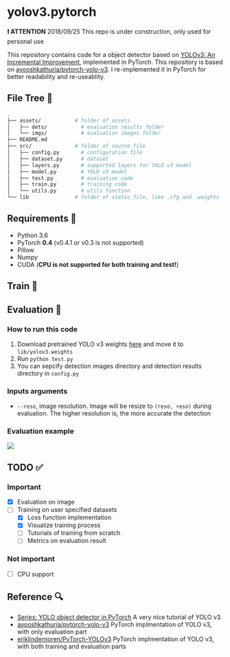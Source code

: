 # yolov3.pytorch

**❗ ATTENTION** 2018/09/25 This repo is under construction, only used for personal use

This repository contains code for a object detector based on [YOLOv3: An Incremental Improvement](https://pjreddie.com/media/files/papers/YOLOv3.pdf), implemented in PyTorch. This repository is based on [ayooshkathuria/pytorch-yolo-v3](https://github.com/ayooshkathuria/pytorch-yolo-v3). I re-implemented it in PyTorch for better readability and re-useablity.

## File Tree 🌲

```bash
.
├── assets/           # folder of assets
│   ├── dets/           # evaluation results folder
│   └── imgs/           # evaluation images folder
├── README.md
├── src/              # folder of source file
│   ├── config.py       # configuration file
│   ├── dataset.py      # dataset
│   ├── layers.py       # supported layers for YOLO v3 model
│   ├── model.py        # YOLO v3 model
│   ├── test.py         # evaluation code
│   ├── train.py        # training code
│   └── utils.py        # utils function
└── lib               # folder of static file, like .cfg and .weights
```

## Requirements 🤔

* Python 3.6
* PyTorch **0.4** (v0.4.1 or v0.3 is not supported)
* Pillow
* Numpy
* CUDA (**CPU is not supported for both training and test!**)

## Train 🏹



## Evaluation 🎯

### How to run this code

1. Download pretrained YOLO v3 weights [here](https://pjreddie.com/media/files/yolov3.weights) and move it to `lib/yolov3.weights`
2. Run `python test.py`
3. You can sepcify detection images directory and detection results directory in `config.py`

### Inputs arguments

* `--reso`, image resolution. Image will be resize to `(reso, reso)` during evaluation. The higher resolution is, the more accurate the detection

### Evaluation example

![](https://raw.githubusercontent.com/ECer23/yolov3.pytorch/master/assets/dets/dog.jpg)

## TODO ✅

### Important

- [x] Evaluation on image
- [ ] Training on user specified datasets
  - [x] Loss function implementation
  - [x] Visualize training process
  - [ ] Tutorials of training from scratch
  - [ ] Metrics on evaluation result

### Not important

- [ ] CPU support

## Reference 🔍

* [Series: YOLO object detector in PyTorch](https://blog.paperspace.com/tag/series-yolo/) A very nice tutorial of YOLO v3
* [ayooshkathuria/pytorch-yolo-v3](https://github.com/ayooshkathuria/pytorch-yolo-v3) PyTorch implmentation of YOLO v3, with only evaluation part
* [eriklindernoren/PyTorch-YOLOv3](https://github.com/eriklindernoren/PyTorch-YOLOv3) PyTorch implmentation of YOLO v3, with both training and evaluation parts
